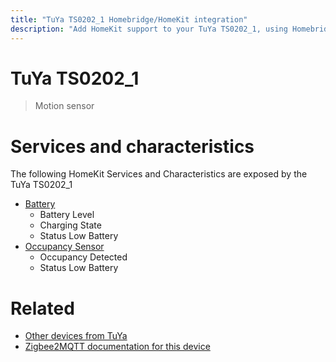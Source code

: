 ```yaml
---
title: "TuYa TS0202_1 Homebridge/HomeKit integration"
description: "Add HomeKit support to your TuYa TS0202_1, using Homebridge, Zigbee2MQTT and homebridge-z2m."
---
```

<!---
This file has been GENERATED using src/docgen/docgen.ts
DO NOT EDIT THIS FILE MANUALLY!
-->
# TuYa TS0202_1
> Motion sensor


# Services and characteristics
The following HomeKit Services and Characteristics are exposed by
the TuYa TS0202_1

* [Battery](../../battery.md)
  * Battery Level
  * Charging State
  * Status Low Battery
* [Occupancy Sensor](../../sensors.md)
  * Occupancy Detected
  * Status Low Battery


# Related
* [Other devices from TuYa](../index.md#tuya)
* [Zigbee2MQTT documentation for this device](https://www.zigbee2mqtt.io/devices/TS0202_1.html)